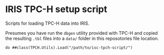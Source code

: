 # IRIS TPC-H setup script

Scripts for loading TPC-H data into IRIS.

Presumes you have run the `dbgen` utility provided with TPC-H and copied the resulting `.tbl` files into a `data/` folder in this reposotories file location.

```ObjectScript
do ##class(TPCH.Utils).Load("/path/to/isc-tpch-script/")
```